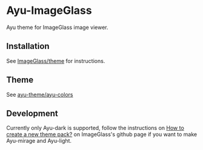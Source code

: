 # Ayu-ImageGlass
Ayu theme for ImageGlass image viewer.

## Installation
See [ImageGlass/theme](https://github.com/ImageGlass/theme) for instructions.

## Theme
See [ayu-theme/ayu-colors](https://github.com/ayu-theme/ayu-colors)

## Development
Currently only Ayu-dark is supported, follow the instructions on [How to create a new theme pack?](https://github.com/ImageGlass/theme#-how-to-create-a-new-theme-pack) on ImageGlass's github page if you want to make Ayu-mirage and Ayu-light.